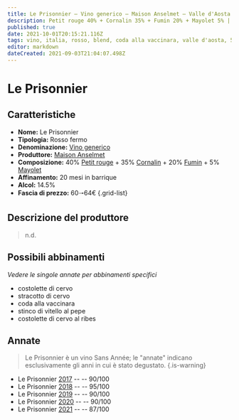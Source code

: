```yaml
---
title: Le Prisonnier – Vino generico – Maison Anselmet – Valle d'Aosta (IT) – 60🠒64€ – 3★-5★
description: Petit rouge 40% + Cornalin 35% + Fumin 20% + Mayolet 5% | Costolette di cervo – Stracotto di cervo – Coda alla vaccinara – Stinco di vitello al pepe – Costolette di cervo al ribes
published: true
date: 2021-10-01T20:15:21.116Z
tags: vino, italia, rosso, blend, coda alla vaccinara, valle d'aosta, 5 stelle, petit rouge, cornalin, fumin, mayolet, costolette di cervo, stracotto di cervo, stinco di vitello al pepe, costolette di cervo al ribes, 60🠒64€
editor: markdown
dateCreated: 2021-09-03T21:04:07.498Z
---
```


# Le Prisonnier

## Caratteristiche
- **Nome:** Le Prisonnier
- **Tipologia:** Rosso fermo
- **Denominazione:** [Vino generico](/denominazioni/Italia/Vino-Generico)
- **Produttore:** [Maison Anselmet](/produttori/Italia/Valle-d-Aosta/Maison-Anselmet) 
- **Composizione:** 40% [Petit rouge](/vitigni/Italia/bacca-nera/petit-rouge) + 35% [Cornalin](/vitigni/Italia/bacca-nera/cornalin) + 20% [Fumin](/vitigni/Italia/bacca-nera/fumin) + 5% [Mayolet](/vitigni/Italia/bacca-nera/mayolet) 
- **Affinamento:** 20 mesi in barrique
- **Alcol:** 14.5%
- **Fascia di prezzo:** 60🠒64€
{.grid-list}

## Descrizione del produttore

> n.d.


## Possibili abbinamenti
*Vedere le singole annate per abbinamenti specifici*

- costolette di cervo
- stracotto di cervo
- coda alla vaccinara
- stinco di vitello al pepe
- costolette di cervo al ribes

## Annate
> Le Prisonnier è un vino Sans Année; le "annate" indicano esclusivamente gli anni in cui è stato degustato.
{.is-warning}

- Le Prisonnier [2017](vini/Italia/Valle-d-Aosta/La-Crotta-di-Vegneron/Prieure/2017) -- <span class="star-4"></span> -- 90/100
- Le Prisonnier [2018](vini/Italia/Valle-d-Aosta/La-Crotta-di-Vegneron/Prieure/2018) -- <span class="star-5"></span> -- 95/100
- Le Prisonnier [2019](vini/Italia/Valle-d-Aosta/La-Crotta-di-Vegneron/Prieure/2019) -- <span class="star-4"></span> -- 90/100
- Le Prisonnier [2020](vini/Italia/Valle-d-Aosta/La-Crotta-di-Vegneron/Prieure/2020) -- <span class="star-4"></span> -- 90/100
- Le Prisonnier [2021](vini/Italia/Valle-d-Aosta/La-Crotta-di-Vegneron/Prieure/2021) -- <span class="star-3"></span> -- 87/100
